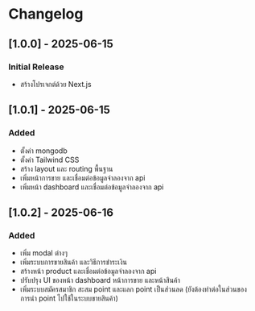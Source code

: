 # Changelog

## [1.0.0] - 2025-06-15
### Initial Release
- สร้างโปรเจกต์ด้วย Next.js

## [1.0.1] - 2025-06-15
### Added
- ตั้งค่า mongodb
- ตั้งค่า Tailwind CSS
- สร้าง layout และ routing พื้นฐาน
- เพิ่มหน้าการขาย และเชื่อมต่อข้อมูลจำลองจาก api
- เพิ่มหน้า dashboard และเชื่อมต่อข้อมูลจำลองจาก api

## [1.0.2] - 2025-06-16
### Added
- เพิ่ม modal ต่างๆ
- เพิ่มระบบการขายสินค้า และวิธีการชำระเงิน
- สร้างหน้า product และเชื่อมต่อข้อมูลจำลองจาก api
- ปรับปรุง UI ของหน้า dashboard หน้าการขาย และหน้าสินค้า
- เพิ่มระบบสมัครสมาชิก สะสม point และแลก point เป็นส่วนลด (ยังต้องทำต่อในส่วนของการนำ point ไปใช้ในระบบขายสินค้า)